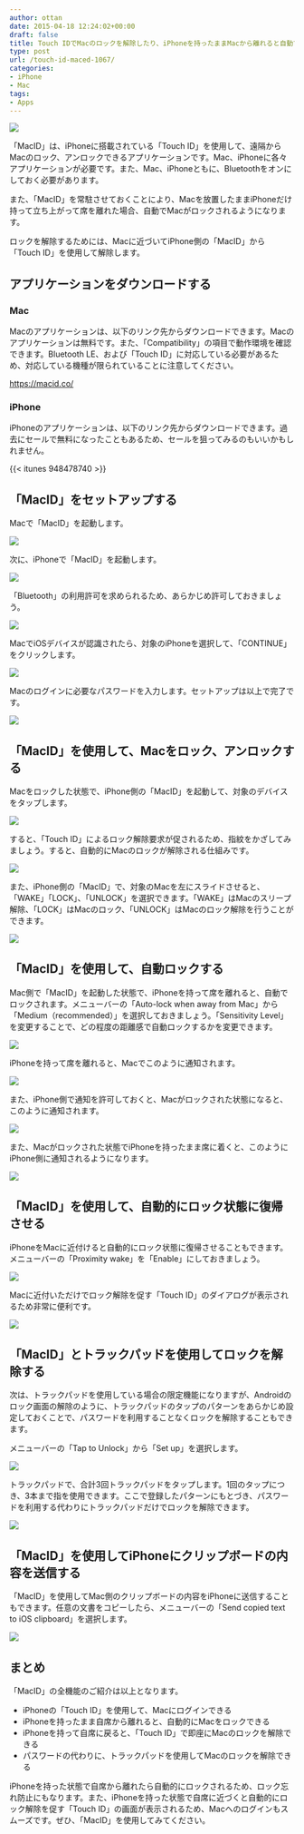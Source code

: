 ```yaml
---
author: ottan
date: 2015-04-18 12:24:02+00:00
draft: false
title: Touch IDでMacのロックを解除したり、iPhoneを持ったままMacから離れると自動でMacをロックする「MacID」を徹底解説！
type: post
url: /touch-id-maced-1067/
categories:
- iPhone
- Mac
tags:
- Apps
---
```


![](/images/2015/04/150418-553203d0ba692.jpg)






「MacID」は、iPhoneに搭載されている「Touch ID」を使用して、遠隔からMacのロック、アンロックできるアプリケーションです。Mac、iPhoneに各々アプリケーションが必要です。また、Mac、iPhoneともに、Bluetoothをオンにしておく必要があります。





また、「MacID」を常駐させておくことにより、Macを放置したままiPhoneだけ持って立ち上がって席を離れた場合、自動でMacがロックされるようになります。





ロックを解除するためには、Macに近づいてiPhone側の「MacID」から「Touch ID」を使用して解除します。





## アプリケーションをダウンロードする





### Mac





Macのアプリケーションは、以下のリンク先からダウンロードできます。Macのアプリケーションは無料です。また、「Compatibility」の項目で動作環境を確認できます。Bluetooth LE、および「Touch ID」に対応している必要があるため、対応している機種が限られていることに注意してください。



https://macid.co/



### iPhone





iPhoneのアプリケーションは、以下のリンク先からダウンロードできます。過去にセールで無料になったこともあるため、セールを狙ってみるのもいいかもしれません。



{{< itunes 948478740 >}}



## 「MacID」をセットアップする





Macで「MacID」を起動します。





![](/images/2015/04/150417-55310df243f7a.png)






次に、iPhoneで「MacID」を起動します。





![](/images/2015/04/150417-55310df535d0e.png)






「Bluetooth」の利用許可を求められるため、あらかじめ許可しておきましょう。





![](/images/2015/04/150418-553203d1f34ca.png)






MacでiOSデバイスが認識されたら、対象のiPhoneを選択して、「CONTINUE」をクリックします。





![](/images/2015/04/150417-55310df71d29e.png)






Macのログインに必要なパスワードを入力します。セットアップは以上で完了です。





![](/images/2015/04/150417-55310dfb0d4e8.png)






## 「MacID」を使用して、Macをロック、アンロックする





Macをロックした状態で、iPhone側の「MacID」を起動して、対象のデバイスをタップします。





![](/images/2015/04/150417-55310dff574b2.png)






すると、「Touch ID」によるロック解除要求が促されるため、指紋をかざしてみましょう。すると、自動的にMacのロックが解除される仕組みです。





![](/images/2015/04/150417-55310e0156d00.png)






また、iPhone側の「MacID」で、対象のMacを左にスライドさせると、「WAKE」「LOCK」、「UNLOCK」を選択できます。「WAKE」はMacのスリープ解除、「LOCK」はMacのロック、「UNLOCK」はMacのロック解除を行うことができます。





![](/images/2015/04/150417-55310e059b6de.png)






## 「MacID」を使用して、自動ロックする





Mac側で「MacID」を起動した状態で、iPhoneを持って席を離れると、自動でロックされます。メニューバーの「Auto-lock when away from Mac」から「Medium（recommended）」を選択しておきましょう。「Sensitivity Level」を変更することで、どの程度の距離感で自動ロックするかを変更できます。





![](/images/2015/04/150417-55311fd81f9c8.png)






iPhoneを持って席を離れると、Macでこのように通知されます。





![](/images/2015/04/150417-5531193179caa.png)






また、iPhone側で通知を許可しておくと、Macがロックされた状態になると、このように通知されます。





![](/images/2015/04/150417-5531193360679.png)






また、Macがロックされた状態でiPhoneを持ったまま席に着くと、このようにiPhone側に通知されるようになります。





![](/images/2015/04/150417-55311f5eb4e45.png)






## 「MacID」を使用して、自動的にロック状態に復帰させる





iPhoneをMacに近付けると自動的にロック状態に復帰させることもできます。メニューバーの「Proximity wake」を「Enable」にしておきましょう。





![](/images/2015/04/150418-553203d705089.png)






Macに近付いただけでロック解除を促す「Touch ID」のダイアログが表示されるため非常に便利です。





![](/images/2015/04/150417-55310e0156d00.png)






## 「MacID」とトラックパッドを使用してロックを解除する





次は、トラックパッドを使用している場合の限定機能になりますが、Androidのロック画面の解除のように、トラックパッドのタップのパターンをあらかじめ設定しておくことで、パスワードを利用することなくロックを解除することもできます。





メニューバーの「Tap to Unlock」から「Set up」を選択します。





![](/images/2015/04/150418-55320b24d24b2.png)






トラックパッドで、合計3回トラックパッドをタップします。1回のタップにつき、3本まで指を使用できます。ここで登録したパターンにもとづき、パスワードを利用する代わりにトラックパッドだけでロックを解除できます。





![](/images/2015/04/150418-55320b2889cb9.png)






## 「MacID」を使用してiPhoneにクリップボードの内容を送信する





「MacID」を使用してMac側のクリップボードの内容をiPhoneに送信することもできます。任意の文書をコピーしたら、メニューバーの「Send copied text to iOS clipboard」を選択します。





![](/images/2015/04/150418-55320b2b9e118.png)






## まとめ





「MacID」の全機能のご紹介は以上となります。






  * iPhoneの「Touch ID」を使用して、Macにログインできる
  * iPhoneを持ったまま自席から離れると、自動的にMacをロックできる
  * iPhoneを持って自席に戻ると、「Touch ID」で即座にMacのロックを解除できる
  * パスワードの代わりに、トラックパッドを使用してMacのロックを解除できる




iPhoneを持った状態で自席から離れたら自動的にロックされるため、ロック忘れ防止にもなります。また、iPhoneを持った状態で自席に近づくと自動的にロック解除を促す「Touch ID」の画面が表示されるため、Macへのログインもスムーズです。ぜひ、「MacID」を使用してみてください。
